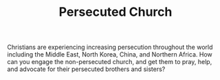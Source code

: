 ﻿---
title: Persecuted Church
intro: How can you connect and enable the non-persecuted Church to support the persecuted Church?
champions:
- name:
    Leadership Network
  logo:
    leadnet-logo.jpg
  url:
    http://leadnet.org
- name:
    Austin Christian Technologists and Entrepreneurs
  logo:
    austin-christian-entrepreneurs.jpg
  url:
     http://tinyurl.com/lddwn8s
---
Christians are experiencing increasing persecution throughout the world
including the Middle East, North Korea, China, and Northern Africa. How can you engage the non-persecuted church, and get them to pray, help, and
advocate for their persecuted brothers and sisters?

